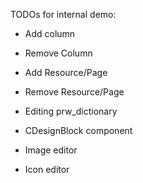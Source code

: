 TODOs for internal demo:

* Add column
* Remove Column
* Add Resource/Page
* Remove Resource/Page
* Editing prw_dictionary

* CDesignBlock component
* Image editor
* Icon editor
